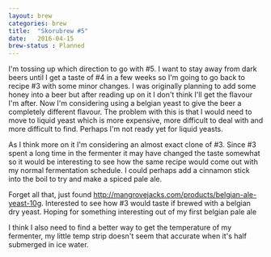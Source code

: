 ```yaml
---
layout: brew
categories: brew
title:  "Skorubrew #5"
date:   2016-04-15
brew-status : Planned
---
```


I'm tossing up which direction to go with #5. I want to stay away from dark beers until I get a taste of #4 in a few weeks so I'm going to go back to recipe #3 with some minor changes. I was originally planning to add some honey into a beer but after reading up on it I don't think I'll get the flavour I'm after. Now I'm considering using a belgian yeast to give the beer a completely different flavour. The problem with this is that I would need to move to liquid yeast which is more expensive, more difficult to deal with and more difficult to find. Perhaps I'm not ready yet for liquid yeasts.

As I think more on it I'm considering an almost exact clone of #3. Since #3 spent a long time in the fermenter it may have changed the taste somewhat so it would be interesting to see how the same recipe would come out with my normal fermentation schedule. I could perhaps add a cinnamon stick into the boil to try and make a spiced pale ale.

Forget all that, just found http://mangrovejacks.com/products/belgian-ale-yeast-10g. Interested to see how #3 would taste if brewed with a belgian dry yeast. Hoping for something interesting out of my first belgian pale ale

I think I also need to find a better way to get the temperature of my fermenter, my little temp strip doesn't seem that accurate when it's half submerged in ice water.